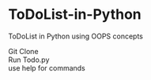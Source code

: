 # ToDoList-in-Python
ToDoList in Python using OOPS concepts

Git Clone<br/>
Run Todo.py<br/>
use help for commands<br/>
